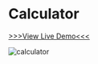 # Calculator

[>>>View Live Demo<<<](https://michelpomerantzeff.github.io/calculator/)



![calculator](https://user-images.githubusercontent.com/96065240/175782045-3b246f4a-5638-497e-907a-c92e5bbc5ee1.png)
